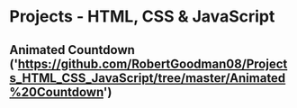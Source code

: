 #  Projects  - HTML, CSS & JavaScript

## Animated Countdown ('https://github.com/RobertGoodman08/Projects_HTML_CSS_JavaScript/tree/master/Animated%20Countdown')
